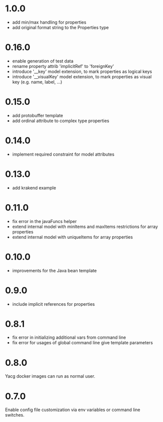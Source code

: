 # 1.0.0
* add min/max handling for properties
* add original format string to the Properties type

# 0.16.0
* enable generation of test data
* rename property attrib 'implicitRef' to 'foreignKey'
* introduce '__key' model extension, to mark properties as logical keys
* introduce '__visualKey' model extension, to mark properties as visual key (e.g. name, label, ...) 

# 0.15.0
* add protobuffer template
* add ordinal attribute to complex type properties

# 0.14.0
* implement required constraint for model attributes

# 0.13.0
* add krakend example

# 0.11.0
* fix error in the javaFuncs helper
* extend internal model with minItems and maxItems restrictions for array properties
* extend internal model with uniqueItems for array properties

# 0.10.0
* improvements for the Java bean template

# 0.9.0
* include implicit references for properties

# 0.8.1
* fix error in initializing additional vars from command line
* fix error for usages of global command line give template parameters

# 0.8.0
Yacg docker images can run as normal user.

# 0.7.0
Enable config file customization via env variables or command
line switches.
